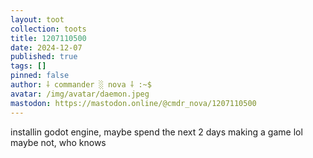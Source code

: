 ```yaml
---
layout: toot
collection: toots
title: 1207110500
date: 2024-12-07
published: true
tags: []
pinned: false
author: ⸸ commander ░ nova ⸸ :~$
avatar: /img/avatar/daemon.jpeg
mastodon: https://mastodon.online/@cmdr_nova/1207110500
---
```


installin godot engine, maybe spend the next 2 days making a game lol maybe not, who knows
